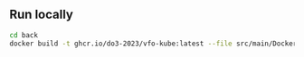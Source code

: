 ## Run locally

```bash
cd back
docker build -t ghcr.io/do3-2023/vfo-kube:latest --file src/main/Dockerfile.jvm
```